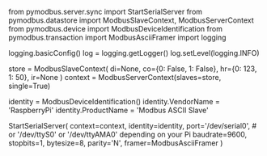 from pymodbus.server.sync import StartSerialServer
from pymodbus.datastore import ModbusSlaveContext, ModbusServerContext
from pymodbus.device import ModbusDeviceIdentification
from pymodbus.transaction import ModbusAsciiFramer
import logging

logging.basicConfig()
log = logging.getLogger()
log.setLevel(logging.INFO)

store = ModbusSlaveContext(
    di=None,
    co={0: False, 1: False},
    hr={0: 123, 1: 50},
    ir=None
)
context = ModbusServerContext(slaves=store, single=True)

identity = ModbusDeviceIdentification()
identity.VendorName = 'RaspberryPi'
identity.ProductName = 'Modbus ASCII Slave'

StartSerialServer(
    context=context,
    identity=identity,
    port='/dev/serial0',  # or '/dev/ttyS0' or '/dev/ttyAMA0' depending on your Pi
    baudrate=9600,
    stopbits=1,
    bytesize=8,
    parity='N',
    framer=ModbusAsciiFramer
)
